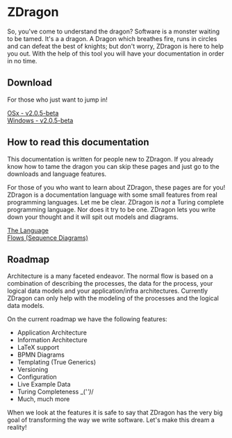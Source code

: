 ﻿# ZDragon

So, you've come to understand the dragon? Software is a monster waiting to be tamed. It's a a
dragon. A Dragon which breathes fire, runs in circles and can defeat the best of knights; but don't
worry, ZDragon is here to help you out. With the help of this tool you will have your documentation
in order in no time.

## Download

For those who just want to jump in!

[OSx - v2.0.5-beta](https://github.com/Baudin999/ZDragon.NET/releases/download/v2.0.5-beta/ckc)<br />
[Windows - v2.0.5-beta](https://github.com/Baudin999/ZDragon.NET/releases/download/v2.0.5-beta/ckc.exe)

## How to read this documentation

This documentation is written for people new to ZDragon. If you already know how to tame the dragon
you can skip these pages and just go to the downloads and language features.

For those of you who want to learn about ZDragon, these pages are for you! ZDragon is a
documentation language with some small features from real programming languages. Let me be clear.
ZDragon is _not_ a Turing complete programming language. Nor does it try to be one. ZDragon lets you
write down your thought and it will spit out models and diagrams.

[The Language](./language.html) <br /> [Flows (Sequence Diagrams)](./flows.html) <br />

## Roadmap

Architecture is a many faceted endeavor. The normal flow is based on a combination of describing the
processes, the data for the process, your logical data models and your application/infra
architectures. Currently ZDragon can only help with the modeling of the processes and the logical
data models.

On the current roadmap we have the following features:

- Application Architecture
- Information Architecture
- LaTeX support
- BPMN Diagrams
- Templating (True Generics)
- Versioning
- Configuration
- Live Example Data
- Turing Completeness \_('_')_/
- Much, much more

When we look at the features it is safe to say that ZDragon has the very big goal of transforming
the way we write software. Let's make this dream a reality!
